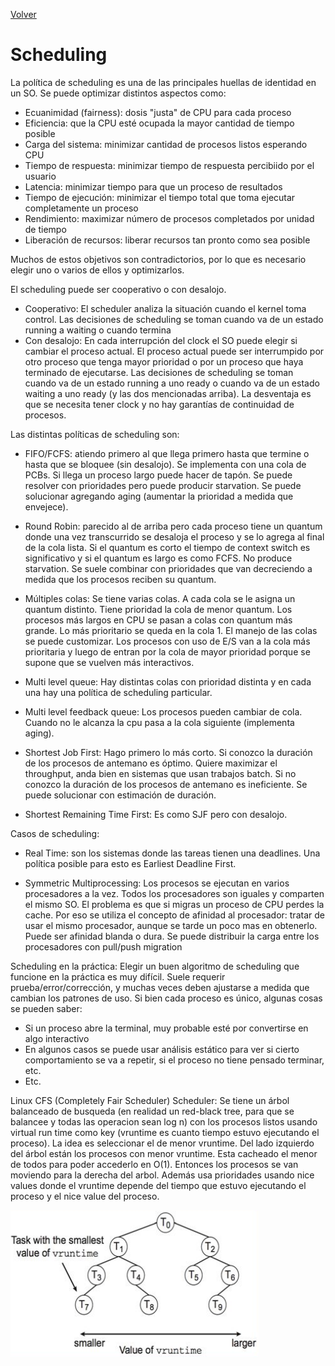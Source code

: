 [Volver](/README.md)

<h1>Scheduling</h1>
La política de scheduling es una de las principales huellas de identidad en un SO. Se puede optimizar distintos aspectos como:

* Ecuanimidad (fairness): dosis "justa" de CPU para cada proceso
* Eficiencia: que la CPU esté ocupada la mayor cantidad de tiempo posible
* Carga del sistema: minimizar cantidad de procesos listos esperando CPU
* Tiempo de respuesta: minimizar tiempo de respuesta percibiido por el usuario
* Latencia: minimizar tiempo para que un proceso de resultados
* Tiempo de ejecución: minimizar el tiempo total que toma ejecutar completamente un proceso
* Rendimiento: maximizar número de procesos completados por unidad de tiempo	
* Liberación de recursos: liberar recursos tan pronto como sea posible

Muchos de estos objetivos son contradictorios, por lo que es necesario elegir uno o varios de ellos y optimizarlos.

El scheduling puede ser cooperativo o con desalojo.
* Cooperativo: El scheduler analiza la situación cuando el kernel toma control. Las decisiones de scheduling se toman cuando va de un estado running a waiting o cuando termina 
* Con desalojo: En cada interrupción del clock el SO puede elegir si cambiar el proceso actual. El proceso actual puede ser interrumpido por otro proceso que tenga mayor prioridad o por un proceso que haya terminado de ejecutarse. Las decisiones de scheduling se toman cuando va de un estado running a uno ready o cuando va de un estado waiting a uno ready (y las dos mencionadas arriba). La desventaja es que se necesita tener clock y no hay garantías de continuidad de procesos.

Las distintas políticas de scheduling son:
* FIFO/FCFS: atiendo primero al que llega primero hasta que termine o hasta que se bloquee (sin desalojo). Se implementa con una cola de PCBs. Si llega un proceso largo puede hacer de tapón. Se puede resolver con prioridades pero puede producir starvation. Se puede solucionar agregando aging (aumentar la prioridad a medida que envejece).

* Round Robin: parecido al de arriba pero cada proceso tiene un quantum donde una vez transcurrido se desaloja el proceso y se lo agrega al final de la cola lista. Si el quantum es corto el tiempo de context switch es significativo y si el quantum es largo es como FCFS. No produce starvation. Se suele combinar con prioridades que van decreciendo a medida que los procesos reciben su quantum.

* Múltiples colas:  Se tiene varias colas. A cada cola se le asigna un quantum distinto. Tiene prioridad la cola de menor quantum. Los procesos más largos en CPU se pasan a colas con quantum más grande. Lo más prioritario se queda en la cola 1. El manejo de las colas se puede customizar. Los procesos con uso de E/S van a la cola más prioritaria y luego de entran por la cola de mayor prioridad porque se supone que se vuelven más interactivos. 

* Multi level queue: Hay distintas colas con prioridad distinta y en cada una hay una política de scheduling particular. 

* Multi level feedback queue: Los procesos pueden cambiar de cola. Cuando no le alcanza la cpu pasa a la cola siguiente (implementa aging).

* Shortest Job First: Hago primero lo más corto. Si conozco la duración de los procesos de antemano es óptimo. Quiere maximizar el throughput, anda bien en sistemas que usan trabajos batch. Si no conozco la duración de los procesos de antemano es ineficiente. Se puede solucionar con estimación de duración. 

* Shortest Remaining Time First: Es como SJF pero con desalojo.

Casos de scheduling:

* Real Time: son los sistemas donde las tareas tienen una deadlines. Una política posible para esto es Earliest Deadline First.

* Symmetric Multiprocessing: Los procesos se ejecutan en varios procesadores a la vez. Todos los procesadores son iguales y comparten el mismo SO. El problema es que si migras un proceso de CPU perdes la cache. Por eso se utiliza el concepto de afinidad al procesador: tratar
de usar el mismo procesador, aunque se tarde un poco mas en obtenerlo. Puede ser afinidad blanda o dura. Se puede distribuir la carga entre los procesadores con pull/push migration


Scheduling en la práctica:
Elegir un buen algoritmo de scheduling que funcione en la práctica es muy difícil. Suele requerir prueba/error/corrección, y muchas veces deben ajustarse a medida que cambian los patrones de uso. Si bien cada proceso es único, algunas cosas se pueden saber:
* Si un proceso abre la terminal, muy probable esté por convertirse en algo interactivo
* En algunos casos se puede usar análisis estático para ver si cierto comportamiento se va a repetir, si el proceso no tiene pensado terminar, etc.
* Etc.

Linux CFS (Completely Fair Scheduler) Scheduler:
Se tiene un árbol balanceado de busqueda (en realidad un red-black tree, para que se balancee y todas las operacion sean log n) con los procesos listos usando virtual run time como key (vruntime es cuanto tiempo estuvo ejecutando el proceso). La idea es seleccionar el de menor vruntime. Del lado izquierdo del árbol están los procesos con menor vruntime. Esta cacheado el menor de todos para poder accederlo en O(1). Entonces los procesos se van moviendo para la derecha del arbol. Además usa prioridades usando nice values donde el vruntime depende del tiempo que estuvo ejecutando el proceso y el nice value del proceso. 


![cfs](/Resumenes/public/cfs.png)